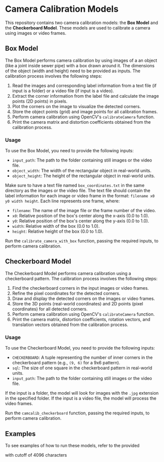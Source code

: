# Camera Calibration Models

This repository contains two camera calibration models: the **Box Model** and the **Checkerboard Model**. These models are used to calibrate a camera using images or video frames.

## Box Model

The Box Model performs camera calibration by using images of a an object (like a joint inside sewer pipe) with a box drawn around it. The dimensions of the object (width and height) need to be provided as inputs. The calibration process involves the following steps:

1. Read the images and corresponding label information from a text file (if input is a folder) or a video file (if input is a video).
2. Extract the corner information from the label file and calculate the image points (2D points) in pixels.
3. Plot the corners on the image to visualize the detected corners.
4. Store the object points (grid) and image points for all calibration frames.
5. Perform camera calibration using OpenCV's `calibrateCamera` function.
6. Print the camera matrix and distortion coefficients obtained from the calibration process.

### Usage

To use the Box Model, you need to provide the following inputs:

- `input_path`: The path to the folder containing still images or the video file.
- `object_width`: The width of the rectangular object in real-world units.
- `object_height`: The height of the rectangular object in real-world units.

Make sure to have a text file named `box_coordinates.txt` in the same directory as the images or the video file. The text file should contain the label information for each image or video frame in the format: `filename x0 y0 width height`. Each line represents one frame, where:
- `filename`: The name of the image file or the frame number of the video.
- `x0`: Relative position of the box's center along the x-axis (0.0 to 1.0).
- `y0`: Relative position of the box's center along the y-axis (0.0 to 1.0).
- `width`: Relative width of the box (0.0 to 1.0).
- `height`: Relative height of the box (0.0 to 1.0).

Run the `calibrate_camera_with_box` function, passing the required inputs, to perform camera calibration.

## Checkerboard Model

The Checkerboard Model performs camera calibration using a checkerboard pattern. The calibration process involves the following steps:

1. Find the checkerboard corners in the input images or video frames.
2. Refine the pixel coordinates for the detected corners.
3. Draw and display the detected corners on the images or video frames.
4. Store the 3D points (real-world coordinates) and 2D points (pixel coordinates) for all detected corners.
5. Perform camera calibration using OpenCV's `calibrateCamera` function.
6. Print the camera matrix, distortion coefficients, rotation vectors, and translation vectors obtained from the calibration process.

### Usage

To use the Checkerboard Model, you need to provide the following inputs:

- `CHECKERBOARD`: A tuple representing the number of inner corners in the checkerboard pattern (e.g., `(9, 6)` for a 9x6 pattern).
- `sql`: The size of one square in the checkerboard pattern in real-world units.
- `input_path`: The path to the folder containing still images or the video file.

If the input is a folder, the model will look for images with the `.jpg` extension in the specified folder. If the input is a video file, the model will process the video frames.

Run the `camcalib_checkerboard` function, passing the required inputs, to perform camera calibration.

## Examples

To see examples of how to run these models, refer to the provided

 with cutoff of 4096 characters